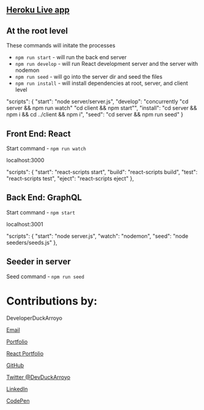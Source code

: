 ## [Heroku Live app](https://young-basin-18669.herokuapp.com/)

## At the root level

These commands will initate the processes

- `npm run start` - will run the back end server
- `npm run develop` - will run React development server and the server with nodemon
- `npm run seed` - will go into the server dir and seed the files
- `npm run install` - will install dependencies at root, server, and client level

"scripts": {
"start": "node server/server.js",
"develop": "concurrently \"cd server && npm run watch\" \"cd client && npm start\"",
"install": "cd server && npm i && cd ../client && npm i",
"seed": "cd server && npm run seed"
}

## Front End: React

Start command - `npm run watch`

localhost:3000

"scripts": {
"start": "react-scripts start",
"build": "react-scripts build",
"test": "react-scripts test",
"eject": "react-scripts eject"
},

## Back End: GraphQL

Start command - `npm start`

localhost:3001

"scripts": {
"start": "node server.js",
"watch": "nodemon",
"seed": "node seeders/seeds.js"
},

## Seeder in server

Seed command - `npm run seed`

# Contributions by:

DeveloperDuckArroyo

[Email](mailto:DeveloperDuckArroyo@gmail.com)

[Portfolio](https://duckarroyo.github.io/portfolio/)

[React Portfolio](https://peaceful-journey-85026.herokuapp.com/)

[GitHub](https://github.com/DuckArroyo)

[Twitter @DevDuckArroyo](https://twitter.com/DevDuckArroyo)

[LinkedIn](https://www.linkedin.com/in/duckarroyo)

[CodePen](https://codepen.io/DeveloperDuckArroyo)
